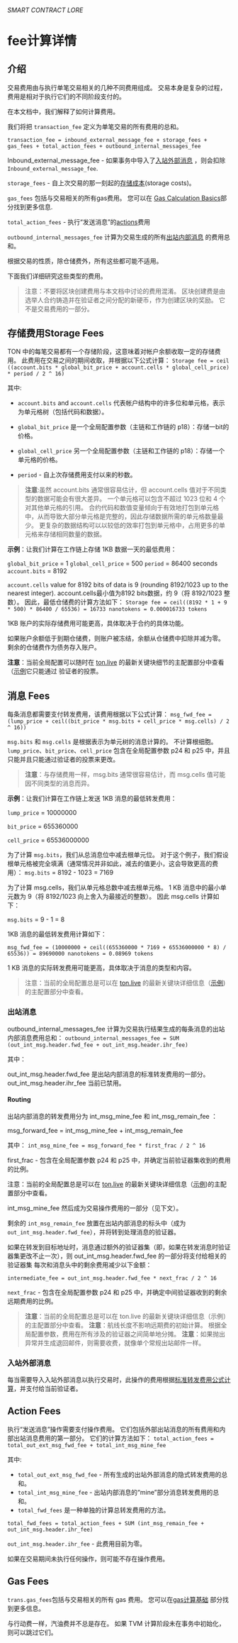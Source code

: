 ###### SMART CONTRACT LORE

# fee计算详情

## 介绍


交易费用由与执行单笔交易相关的几种不同费用组成。 交易本身是复杂的过程，费用是相对于执行它们的不同阶段支付的。

在本文档中，我们解释了如何计算费用。

我们将把 `transaction_fee` 定义为单笔交易的所有费用的总和。  

 `
transaction_fee = inbound_external_message_fee + storage_fees + gas_fees + total_action_fees + outbound_internal_messages_fee
`

Inbound_external_message_fee - 如果事务中导入了[入站外部消息](https://docs.ton.dev/86757ecb2/v/0/p/632251-fee-calculation-details/t/2519cd) ，则会扣除`Inbound_external_message_fee`.  

`storage_fees` - 自上次交易的那一刻起的[存储成本](https://docs.ton.dev/86757ecb2/v/0/p/632251-fee-calculation-details/t/01f655)(storage costs)。

`gas_fees` 包括与交易相关的所有gas费用。 您可以在 [Gas Calculation Basics](https://docs.ton.dev/86757ecb2/v/0/p/00f1c7-managing-gas-in-ton/t/9171b9)部分找到更多信息.

`total_action_fees` - 执行“发送消息”的[actions](https://docs.ton.dev/86757ecb2/v/0/p/632251-fee-calculation-details/t/10edd2)费用 

`outbound_internal_messages_fee`  计算为交易生成的所有[出站内部消息](https://docs.ton.dev/86757ecb2/v/0/p/632251-fee-calculation-details/t/78df9e) 的费用总和。

根据交易的性质，除仓储费外，所有这些都可能不适用。

下面我们详细研究这些类型的费用。

 
> 注意：不要将区块创建费用与本文档中讨论的费用混淆。 区块创建费是由选举人合约铸造并在验证者之间分配的新硬币，作为创建区块的奖励。 它不是交易费用的一部分。

## 存储费用Storage Fees
TON 中的每笔交易都有一个存储阶段，这意味着对帐户余额收取一定的存储费用。 此费用在交易之间的期间收取，并根据以下公式计算：
`
Storage fee = ceil ((account.bits * global_bit_price + account.cells * global_cell_price) * period / 2 ^ 16)
`

其中:

-   `account.bits` and `account.cells` 代表帐户结构中的许多位和单元格，表示为单元格树（包括代码和数据）。

-   `global_bit_price` 是一个全局配置参数（主链和工作链的 p18）：存储一bit的价格。
-   `global_cell_price` 另一个全局配置参数（主链和工作链的 p18）：存储一个单元格的价格。
-   `period` - 自上次存储费用支付以来的秒数。

 
   >**注意**:虽然 account.bits 通常很容易估计，但 account.cells 值对于不同类型的数据可能会有很大差异。 一个单元格可以包含不超过 1023 位和 4 个对其他单元格的引用。 合约代码和数值变量倾向于有效地打包到单元格中，从而导致大部分单元格是完整的，因此存储数据所需的单元格数量最少。 更复杂的数据结构可以以较低的效率打包到单元格中，占用更多的单元格来存储相同数量的数据。

**示例**：让我们计算在工作链上存储 1KB 数据一天的最低费用：

`global_bit_price` = 1
`global_cell_price` = 500
`period` = 86400 seconds
`account.bits` = 8192

`account.cells` value for 8192 bits of data is 9 (rounding 8192/1023 up to the nearest integer).
 account.cells最小值为8192 bits数据，约 9（将 8192/1023 整数）。
因此，最低仓储费的计算方法如下：
`
Storage fee = ceil((8192 * 1 + 9 * 500) * 86400 / 65536) = 16733 nanotokens = 0.000016733 tokens
`


1KB 账户的实际存储费用可能更高，具体取决于合约的具体功能。

如果账户余额低于到期仓储费，则账户被冻结，余额从仓储费中扣除并减为零。 剩余的仓储费作为债务存入账户。

**注意**：当前全局配置可以随时在 [ton.live](http://ton.live/) 的最新关键块细节的主配置部分中查看（[示例](https://net.ton.live/blocks?section=details&id=8cee868a94b1e22794a927279286dc95498310cda982f4657e351a3da693cf27)它只能通过 验证者的投票。

## 消息 Fees
每条消息都需要支付转发费用，该费用根据以下公式计算：
`
msg_fwd_fee = (lump_price + ceil((bit_price * msg.bits + cell_price * msg.cells) / 2 ^ 16))
`

`msg.bits` 和 `msg.cells` 是根据表示为单元树的消息计算的。 不计算根细胞。 `lump_price`、`bit_price`、`cell_price` 包含在全局配置参数 p24 和 p25 中，并且只能并且只能通过验证者的投票来更改。

>**注意**：与存储费用一样，msg.bits 通常很容易估计，而 msg.cells 值可能因不同类型的消息而异。

**示例**：让我们计算在工作链上发送 1KB 消息的最低转发费用：

`lump_price` = 10000000

`bit_price` = 655360000

`cell_price` = 65536000000

为了计算 `msg.bits`，我们从总消息位中减去根单元位。 对于这个例子，我们假设根单元格被完全填满（通常情况并非如此，减去的值更小，这会导致更高的费用）：
`msg.bits` = 8192 - 1023 = 7169

为了计算 msg.cells，我们从单元格总数中减去根单元格。 1 KB 消息中的最小单元数为 9（将 8192/1023 向上舍入为最接近的整数）。 因此 msg.cells 计算如下：

`msg.bits` = 9 - 1 = 8

1KB 消息的最低转发费用计算如下：

`
msg_fwd_fee = (10000000 + ceil((655360000 * 7169 + 65536000000 * 8) / 65536)) = 89690000 nanotokens = 0.08969 tokens
`


1 KB 消息的实际转发费用可能更高，具体取决于消息的类型和内容。
>注意：当前的全局配置总是可以在 [ton.live](http://ton.live/) 的最新关键块详细信息（[示例](https://net.ton.live/blocks?section=details&id=8cee868a94b1e22794a927279286dc95498310cda982f4657e351a3da693cf27))的主配置部分中查看。


### **出站消息**
outbound_internal_messages_fee 计算为交易执行结果生成的每条消息的出站内部消息费用总和：
`
outbound_internal_messages_fee = SUM (out_int_msg.header.fwd_fee + out_int_msg.header.ihr_fee)
`

其中：


out_int_msg.header.fwd_fee 是出站内部消息的标准转发费用的一部分。
out_int_msg.header.ihr_fee 当前已禁用。

#### Routing

出站内部消息的转发费用分为 int_msg_mine_fee 和 int_msg_remain_fee ：

msg_forward_fee = int_msg_mine_fee + int_msg_remain_fee

其中：
`
int_msg_mine_fee = msg_forward_fee * first_frac / 2 ^ 16
`

first_frac - 包含在全局配置参数 p24 和 p25 中，并确定当前验证器集收到的费用的比例。

注意：当前的全局配置总是可以在 [ton.live](http://ton.live/) 的最新关键块详细信息（[示例](https://net.ton.live/blocks?section=details&id=8cee868a94b1e22794a927279286dc95498310cda982f4657e351a3da693cf27))的主配置部分中查看。

int_msg_mine_fee 然后成为交易操作费用的一部分（见下文）。


剩余的 `int_msg_remain_fee` 放置在出站内部消息的标头中（成为 `out_int_msg.header.fwd_fee`），并将转到处理消息的验证器。

如果在转发到目标地址时，消息通过额外的验证器集（即，如果在转发消息时验证器集更改不止一次），则 out_int_msg.header.fwd_fee 的一部分将支付给相关的验证器集 每次和消息头中的剩余费用减少以下金额：

`
intermediate_fee = out_int_msg.header.fwd_fee * next_frac / 2 ^ 16
`

`next_frac` - 包含在全局配置参数 p24 和 p25 中，并确定中间验证器收到的剩余远期费用的比例。


>**注意**：当前的全局配置总是可以在 ton.live 的最新关键块详细信息（示例）的主配置部分中查看。
>**注意**：航线长度不影响远期费的初始计算。 根据全局配置参数，费用在所有涉及的验证器之间简单地分摊。
>**注意**：如果抛出异常并生成退回邮件，则需要收费，就像单个常规出站邮件一样。

### 入站外部消息

每当需要导入入站外部消息以执行交易时，此操作的费用根据[标准转发费用公式计算](https://docs.ton.dev/86757ecb2/v/0/p/632251-fee-calculation-details/t/21b00b)，并支付给当前验证者。

## Action Fees
执行“发送消息”操作需要支付操作费用。 它们包括外部出站消息的所有费用和内部出站消息费用的第一部分。 它们的计算方法如下：
`
total_action_fees = total_out_ext_msg_fwd_fee + total_int_msg_mine_fee
`

其中:

-   `total_out_ext_msg_fwd_fee` - 所有生成的出站外部消息的隐式转发费用的总和。
-   `total_int_msg_mine_fee` - 出站内部消息的“mine”部分消息转发费用的总和。
- `total_fwd_fees` 是一种单独的计算总转发费用的方法。

`
total_fwd_fees = total_action_fees + SUM (int_msg_remain_fee + out_int_msg.header.ihr_fee)
`

`out_int_msg.header.ihr_fee` - 此费用目前为零。

如果在交易期间未执行任何操作，则可能不存在操作费用。

## Gas Fees

`trans.gas_fees`包括与交易相关的所有 gas 费用。 您可以在[gas计算基础](https://docs.ton.dev/86757ecb2/v/0/p/00f1c7-managing-gas-in-ton/t/9171b9) 部分找到更多信息。

与行动费一样，汽油费并不总是存在。 如果 TVM 计算阶段未在事务中初始化，则可以跳过它们。

